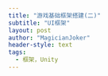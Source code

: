 ```yaml
---
title: "游戏基础框架搭建(二)"
subtitle: "UI框架"
layout: post
author: "MagicianJoker"
header-style: text
tags:
  - 框架，Unity
---
```


